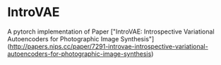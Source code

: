 # IntroVAE
A pytorch implementation of Paper ["IntroVAE: Introspective Variational Autoencoders for Photographic Image Synthesis"]
(http://papers.nips.cc/paper/7291-introvae-introspective-variational-autoencoders-for-photographic-image-synthesis)
